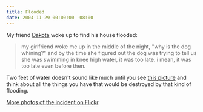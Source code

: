 ```yaml
---
title: Flooded
date: 2004-11-29 00:00:00 -08:00
---
```


<p>
My friend <a href="http://www.dakotasmith.org/">Dakota</a> woke up to find his house flooded:
</p>
<blockquote>
my girlfriend woke me up in the middle of the night, "why is the dog whining?" and by the time she figured out the dog was trying to tell us she was swimming in knee high water, it was too late. i mean, it was too late even before then.
</blockquote>
<p>
Two feet of water doesn't sound like much until you see <a href="http://flickr.com/photos/dakotasmith/1787052/">this picture</a> and think about all the things you have that would be destroyed by that kind of flooding.
</p>
<p>
<a href="http://flickr.com/photos/dakotasmith/">More photos of the incident on Flickr</a>.
</p>
<p>
<script
language="JavaScript"
src="http://www.dropcash.com/badge/dakotasmith/flooded/"
></script>
</p>
